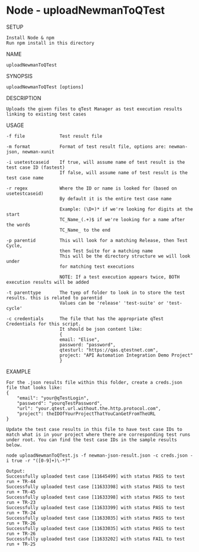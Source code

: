 # Node - uploadNewmanToQTest

SETUP

	Install Node & npm
    Run npm install in this directory

NAME

    uploadNewmanToQTest

SYNOPSIS

    uploadNewmanToQTest [options]

DESCRIPTION

    Uploads the given files to qTest Manager as test execution results linking to existing test cases

USAGE

    -f file             Test result file

    -m format           Format of test result file, options are: newman-json, newman-xunit

    -i usetestcaseid    If true, will assume name of test result is the test case ID (fastest)
                        If false, will assume name of test result is the test case name

    -r regex            Where the ID or name is looked for (based on usetestcaseid)
                        By default it is the entire test case name

                        Example: (\D+)* if we're looking for digits at the start
                        TC_Name_(.+)$ if we're looking for a name after the words 
                        TC_Name_ to the end

    -p parentid         This will look for a matching Release, then Test Cycle, 
                        then Test Suite for a matching name
                        This will be the directory structure we will look under
                        for matching test executions

                        NOTE: If a test execution appears twice, BOTH execution results will be added
    
    -t parenttype       The tyep of folder to look in to store the test results. this is related to parentid
                        Values can be 'release' 'test-suite' or 'test-cycle'
    
    -c credentials      The file that has the appropriate qTest Credentials for this script.
                        It should be json content like:
                        {
                        email: "Elise",
                        password: "password",
                        qtesturl: "https://qas.qtestnet.com",
                        project: "API Automation Integration Demo Project"
                        }

EXAMPLE

	For the .json results file within this folder, create a creds.json file that looks like:	    
	{
        "email": "your@qTestLogin",
        "password": "yourqTestPassword",
        "url": "your.qtest.url.without.the.http.protocol.com",
        "project": theIDOfYourProjectThatYouCanGetFromTheURL
    }
    
    Update the test case results in this file to have test case IDs to match what is in your project where there are corresponding test runs under root. You can find the test case IDs in the sample results below.
    
	node uploadNewmanToQTest.js -f newman-json-result.json -c creds.json -i true -r "([0-9]+)\-*?"
    
    Output:
    Successfully uploaded test case [11645499] with status PASS to test run + TR-44
	Successfully uploaded test case [11633398] with status PASS to test run + TR-45
	Successfully uploaded test case [11633398] with status PASS to test run + TR-23
	Successfully uploaded test case [11633399] with status PASS to test run + TR-24
	Successfully uploaded test case [11633035] with status PASS to test run + TR-26
	Successfully uploaded test case [11633035] with status PASS to test run + TR-26
	Successfully uploaded test case [11633202] with status FAIL to test run + TR-25

